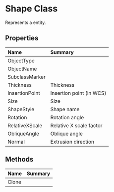 # Shape Class

Represents a <see cref="T:ACadSharp.Entities.Shape" /> entity.

## Properties

| Name | Summary | 
| :- | :- | 
| ObjectType |  | 
| ObjectName |  | 
| SubclassMarker |  | 
| Thickness | Thickness | 
| InsertionPoint | Insertion point (in WCS) | 
| Size | Size | 
| ShapeStyle | Shape name | 
| Rotation | Rotation angle | 
| RelativeXScale | Relative X scale factor | 
| ObliqueAngle | Oblique angle | 
| Normal | Extrusion direction | 

## Methods

| Name | Summary | 
| :- | :- | 
| Clone |  | 

